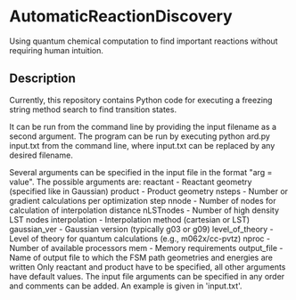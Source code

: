 # AutomaticReactionDiscovery
Using quantum chemical computation to find important reactions without
requiring human intuition.

## Description
Currently, this repository contains Python code for executing a freezing string
method search to find transition states.

It can be run from the command line by providing the input filename as a second
argument. The program can be run by executing
	python ard.py input.txt
from the command line, where input.txt can be replaced by any desired filename.

Several arguments can be specified in the input file in the format
"arg = value". The possible arguments are:
	reactant 		- Reactant geometry (specified like in Gaussian)
	product 		- Product geometry
	nsteps 			- Number or gradient calculations per optimization step
	nnode 			- Number of nodes for calculation of interpolation distance
	nLSTnodes 		- Number of high density LST nodes
	interpolation 	- Interpolation method (cartesian or LST)
	gaussian_ver 	- Gaussian version (typically g03 or g09)
	level_of_theory - Level of theory for quantum calculations
					  (e.g., m062x/cc-pvtz)
	nproc 			- Number of available processors
	mem 			- Memory requirements
	output_file 	- Name of output file to which the FSM path geometries and
					  energies are written
Only reactant and product have to be specified, all other arguments have
default values. The input file arguments can be specified in any order and
comments can be added. An example is given in 'input.txt'.
